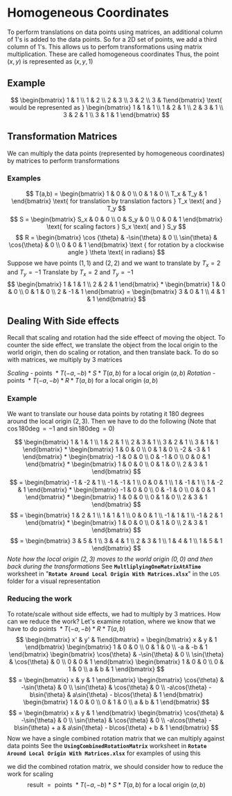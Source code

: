 # Homogeneous Coordinates
To perform translations on data points using matrices, an additional column of 1's is added to the data points. So for a 2D set of points, we add a third column of 1's. This allows us to perfom transformations using matrix multiplication. These are called homogeneous coordinates
Thus, the point $(x, y)$ is represented as $(x,y,1)$
## Example
$$
\begin{bmatrix} 1 & 1 \\ 1 & 2 \\ 2 & 3 \\ 3 & 2 \\ 3 & 1\end{bmatrix} \text{ would be represented as }
\begin{bmatrix} 1 & 1 & 1 \\ 1 & 2 & 1 \\ 2 & 3 & 1 \\ 3 & 2 & 1 \\ 3 & 1 & 1 \end{bmatrix}
$$

## Transformation Matrices
We can multiply the data points (represented by homogeneous coordinates) by matrices to perform transformations

### Examples
$$
T(a,b) = \begin{bmatrix} 1 & 0 & 0 \\ 0 & 1 & 0 \\ T_x & T_y & 1 \end{bmatrix} \text{ for translation by translation factors } T_x \text{ and } T_y
$$
$$
S = \begin{bmatrix} S_x & 0 & 0 \\ 0 & S_y & 0 \\ 0 & 0 & 1 \end{bmatrix} \text{ for scaling factors } S_x \text{ and } S_y
$$
$$
R = \begin{bmatrix} \cos {\theta} & -\sin{\theta} & 0 \\ \sin{\theta} & \cos{\theta} & 0 \\ 0 & 0 & 1 \end{bmatrix} \text { for rotation by a clockwise angle } \theta \text{ in radians}
$$
Suppose we have points $(1,1)$ and $(2,2)$ and we want to translate by $T_x = 2$ and $T_y = -1$
Translate by $T_x = 2$ and $T_y = -1$
$$
\begin{bmatrix} 1 & 1 & 1 \\ 2 & 2 & 1 \end{bmatrix} *
\begin{bmatrix} 1 & 0 & 0 \\ 0 & 1 & 0 \\ 2 & -1 & 1 \end{bmatrix} = 
\begin{bmatrix} 3 & 0 & 1 \\ 4 & 1 & 1 \end{bmatrix}
$$
## Dealing With Side effects
Recall that scaling and rotation had the side effeect of moving the object. To counter the side effect, we translate the object from the local origin to the world origin, then do scaling or rotation, and then translate back.
To do so with matrices, we multiply by 3 matrices

*Scaling* - $\text{points } * T(-a,-b) * S * T(a,b) \text{ for a local origin } (a,b)$
*Rotation* - $\text{points } * T(-a,-b) * R * T(a,b) \text{ for a local origin } (a,b)$

### Example
We want to translate our house data points by rotating it 180 degrees around the local origin $(2,3)$. Then we have to do the following (Note that $\cos{180\deg} = -1$ and $\sin{180\deg} = 0$)

$$
\begin{bmatrix} 1 & 1 & 1 \\ 1 & 2 & 1 \\ 2 & 3 & 1 \\ 3 & 2 & 1 \\ 3 & 1 & 1 \end{bmatrix} *
\begin{bmatrix} 1 & 0 & 0 \\ 0 & 1 & 0 \\ -2 & -3 & 1 \end{bmatrix} *
\begin{bmatrix} -1 & 0 & 0 \\ 0 & -1 & 0 \\ 0 & 0 & 1 \end{bmatrix} *
\begin{bmatrix} 1 & 0 & 0 \\ 0 & 1 & 0 \\ 2 & 3 & 1 \end{bmatrix}
$$
$$
= \begin{bmatrix} -1 & -2 & 1 \\ -1 & -1 & 1 \\ 0 & 0 & 1 \\ 1 & -1 & 1 \\ 1 & -2 & 1 \end{bmatrix} *
\begin{bmatrix} -1 & 0 & 0 \\ 0 & -1 & 0 \\ 0 & 0 & 1 \end{bmatrix} *
\begin{bmatrix} 1 & 0 & 0 \\ 0 & 1 & 0 \\ 2 & 3 & 1 \end{bmatrix}
$$
$$
= \begin{bmatrix} 1 & 2 & 1 \\ 1 & 1 & 1 \\ 0 & 0 & 1 \\ -1 & 1 & 1 \\ -1 & 2 & 1 \end{bmatrix} *
\begin{bmatrix} 1 & 0 & 0 \\ 0 & 1 & 0 \\ 2 & 3 & 1 \end{bmatrix}
$$
$$
= \begin{bmatrix} 3 & 5 & 1 \\ 3 & 4 & 1 \\ 2 & 3 & 1 \\ 1 & 4 & 1 \\ 1 & 5 & 1 \end{bmatrix}
$$
*Note how the local origin $(2,3)$ moves to the world origin $(0,0)$ and then back during the transformations*
See **`MultliplyingOneMatrixAtATime`** worksheet in "**`Rotate Around Local Origin With Matrices.xlsx`**" in the `LO5` folder for a visual representation

### Reducing the work
To rotate/scale without side effects, we had to multiply by 3 matrices. How can we reduce the work? Let's examine rotation, where we know that we have to do $\text{points } * T(-a, -b) * R * T(a,b)$
$$
\begin{bmatrix} x' & y' & 1\end{bmatrix} = 
\begin{bmatrix} x & y & 1 \end{bmatrix}
\begin{bmatrix} 1 & 0 & 0 \\ 0 & 1 & 0 \\ -a & -b & 1 \end{bmatrix}
\begin{bmatrix} \cos{\theta} & -\sin{\theta} & 0 \\ \sin{\theta} & \cos{\theta} & 0 \\ 0 & 0 & 1 \end{bmatrix}
\begin{bmatrix} 1 & 0 & 0 \\ 0 & 1 & 0 \\ a & b & 1 \end{bmatrix}
$$
$$
= \begin{bmatrix} x & y & 1 \end{bmatrix}
\begin{bmatrix} \cos{\theta} & -\sin{\theta} & 0 \\ \sin{\theta} & \cos{\theta} & 0 \\ -a\cos{\theta} - b\sin{\theta} & a\sin{\theta} - b\cos{\theta} & 1 \end{bmatrix}
\begin{bmatrix} 1 & 0 & 0 \\ 0 & 1 & 0 \\ a & b & 1 \end{bmatrix}
$$
$$
= \begin{bmatrix} x & y & 1 \end{bmatrix}
\begin{bmatrix} \cos{\theta} & -\sin{\theta} & 0 \\ \sin{\theta} & \cos{\theta} & 0 \\ -a\cos{\theta} - b\sin{\theta} + a & a\sin{\theta} - b\cos{\theta} + b & 1 \end{bmatrix}
$$
Now we have a single combined rotation matrix that we can multiply against data points
See the **`UsingCombinedRotationMatrix`** worksheet in **`Rotate Around Local Origin With Matrices.xlsx`** for examples of using this

we did the combined rotation matrix, we should consider how to reduce the work for scaling
$$
\text{result } = \text{ points } * T(-a, -b) * S * T(a,b) \text{ for a local origin } (a,b)
$$
